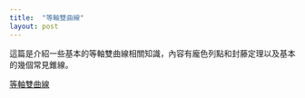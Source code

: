 ```yaml
---
title:  "等軸雙曲線"
layout: post
---
```


這篇是介紹一些基本的等軸雙曲線相關知識，內容有龐色列點和封藤定理以及基本的幾個常見錐線。

[等軸雙曲線][Wiki]

[Wiki]:/rectangularhyperbola.pdf

